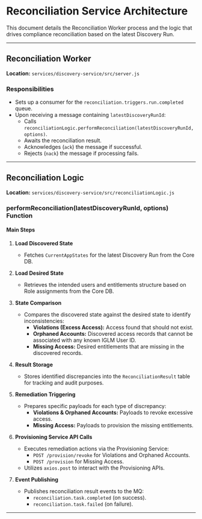
# Reconciliation Service Architecture

This document details the Reconciliation Worker process and the logic that drives compliance reconciliation based on the latest Discovery Run.

---

## Reconciliation Worker

**Location:** `services/discovery-service/src/server.js`

### Responsibilities
- Sets up a consumer for the `reconciliation.triggers.run.completed` queue.
- Upon receiving a message containing `latestDiscoveryRunId`:
  - Calls `reconciliationLogic.performReconciliation(latestDiscoveryRunId, options)`.
  - Awaits the reconciliation result.
  - Acknowledges (`ack`) the message if successful.
  - Rejects (`nack`) the message if processing fails.

---

## Reconciliation Logic

**Location:** `services/discovery-service/src/reconciliationLogic.js`

### performReconciliation(latestDiscoveryRunId, options) Function

#### Main Steps

1. **Load Discovered State**
   - Fetches `CurrentAppStates` for the latest Discovery Run from the Core DB.

2. **Load Desired State**
   - Retrieves the intended users and entitlements structure based on Role assignments from the Core DB.

3. **State Comparison**
   - Compares the discovered state against the desired state to identify inconsistencies:
     - **Violations (Excess Access):** Access found that should not exist.
     - **Orphaned Accounts:** Discovered access records that cannot be associated with any known IGLM User ID.
     - **Missing Access:** Desired entitlements that are missing in the discovered records.

4. **Result Storage**
   - Stores identified discrepancies into the `ReconciliationResult` table for tracking and audit purposes.

5. **Remediation Triggering**
   - Prepares specific payloads for each type of discrepancy:
     - **Violations & Orphaned Accounts:** Payloads to revoke excessive access.
     - **Missing Access:** Payloads to provision the missing entitlements.

6. **Provisioning Service API Calls**
   - Executes remediation actions via the Provisioning Service:
     - `POST /provision/revoke` for Violations and Orphaned Accounts.
     - `POST /provision` for Missing Access.
   - Utilizes `axios.post` to interact with the Provisioning APIs.

7. **Event Publishing**
   - Publishes reconciliation result events to the MQ:
     - `reconciliation.task.completed` (on success).
     - `reconciliation.task.failed` (on failure).

---

